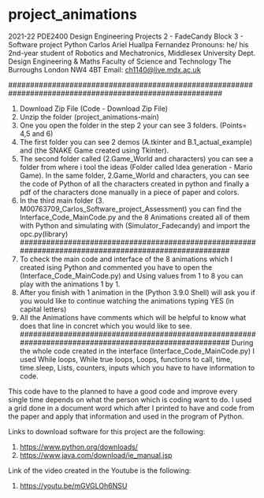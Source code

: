 # project_animations

2021-22 PDE2400 Design Engineering Projects 2 - FadeCandy
Block 3 - Software project Python
Carlos Ariel Huallpa Fernandez
Pronouns: he/ his
2nd-year student of Robotics and Mechatronics, Middlesex University
Dept. Design Engineering & Maths
Faculty of Science and Technology
The Burroughs
London NW4 4BT
Email: ch1140@live.mdx.ac.uk


#########################################################################################################

1. Download Zip File (Code - Download Zip File)
2. Unzip the folder (project_animations-main)
3. One you open the folder in the step 2 your can see 3 folders. (Points= 4,5 and 6) 
4. The first folder you can see 2 demos (A.tkinter and B.1_actual_example) and (the SNAKE Game created using Tkinter). 
5. The second folder called (2.Game_World and characters) you can see a folder from where i tool the ideas (Folder called Idea generation - Mario Game). In the same folder, 2.Game_World and characters, you can see the code of Python of all the characters created in python and finally a pdf of the characters done manually in a piece of paper and colors.
6. In the third main folder (3. M00763709_Carlos_Software_project_Assessment) you can find the Interface_Code_MainCode.py and the 8 Animations created all of them with Python and simulating with (Simulator_Fadecandy) and import the opc.py(library) 
######################################################################################################
7. To check the main code and interface of the 8 animations which I created ising Python and commented you have to open the (Interface_Code_MainCode.py) and Using values from 1 to 8 you can play with the animations 1 by 1.
8. After you finish with 1 animation in the (Python 3.9.0 Shell) will ask you if you would like to continue watching the animations typing YES (in capital letters)
9. All the Animations have comments which will be helpful to know what does that line in concret which you would like to see.
######################################################################################################
During the whole code created in the interface (Interface_Code_MainCode.py) I used While loops, While true loops, Loops, functions to call, time, time.sleep, Lists, counters, inputs which you have to have information to code.

This code have to the planned to have a good code and improve every single time depends on what the person which is coding want to do. I used a grid done in a document word which after I printed to have and code from the paper and apply that information and used in the program of Python.

Links to download software for this project are the following:
1. https://www.python.org/downloads/
2. https://www.java.com/download/ie_manual.jsp

Link of the video created in the Youtube is the following:
1. https://youtu.be/mGVGLOh6NSU
